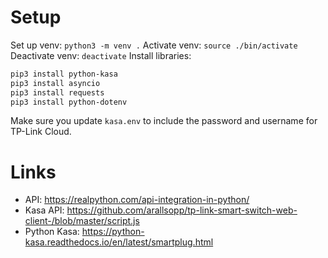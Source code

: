 # Setup
Set up venv:
`python3 -m venv .`
Activate venv:
`source ./bin/activate`
Deactivate venv:
`deactivate`
Install libraries:
```sh
pip3 install python-kasa
pip3 install asyncio
pip3 install requests
pip3 install python-dotenv
```

Make sure you update `kasa.env` to include the password and username for TP-Link Cloud.

# Links
- API: https://realpython.com/api-integration-in-python/
- Kasa API: https://github.com/arallsopp/tp-link-smart-switch-web-client-/blob/master/script.js
- Python Kasa: https://python-kasa.readthedocs.io/en/latest/smartplug.html
